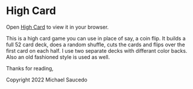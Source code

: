 # High Card

Open [High Card](https://highcard.netlify.app/) to view it in your browser.

This is a high card game you can use in place of say, a coin flip. It builds a full 52 card deck, does a random shuffle, cuts the cards and flips over the first card on each half. I use two separate decks with differant color backs. Also an old fashioned style is used as well.

Thanks for reading,

Copyright 2022 Michael Saucedo

